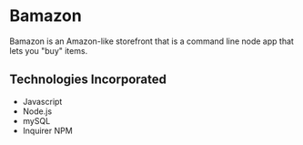 # Bamazon

Bamazon is an Amazon-like storefront that is a command line node app that lets you "buy" items.

## Technologies Incorporated
* Javascript
* Node.js
* mySQL
* Inquirer NPM 
